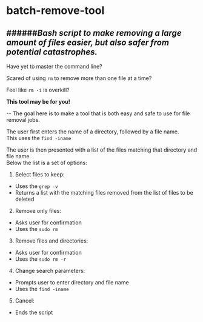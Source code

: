 # batch-remove-tool
######*Bash script to make removing a large amount of files easier, but also safer from potential catastrophes.* 
--
Have yet to master the command line?    

Scared of using ```rm``` to remove more than one file at a time?  

Feel like ```rm -i``` is overkill?  

**This tool may be for you!**

--
The goal here is to make a tool that is both easy and safe to use for file removal jobs.  

The user first enters the name of a directory, followed by a file name.  
This uses the ```find -iname```  

The user is then presented with a list of the files matching that directory and file name.  
Below the list is a set of options:

1. Select files to keep:  
  * Uses the ```grep -v```
  * Returns a list with the matching files removed from the list of files to be deleted
2. Remove only files:
  * Asks user for confirmation
  * Uses the ```sudo rm```
3. Remove files and directories:
  * Asks user for confirmation
  * Uses the ```sudo rm -r```
4. Change search parameters:
  * Prompts user to enter directory and file name
  * Uses the ```find -iname```
5. Cancel:
  * Ends the script
  
